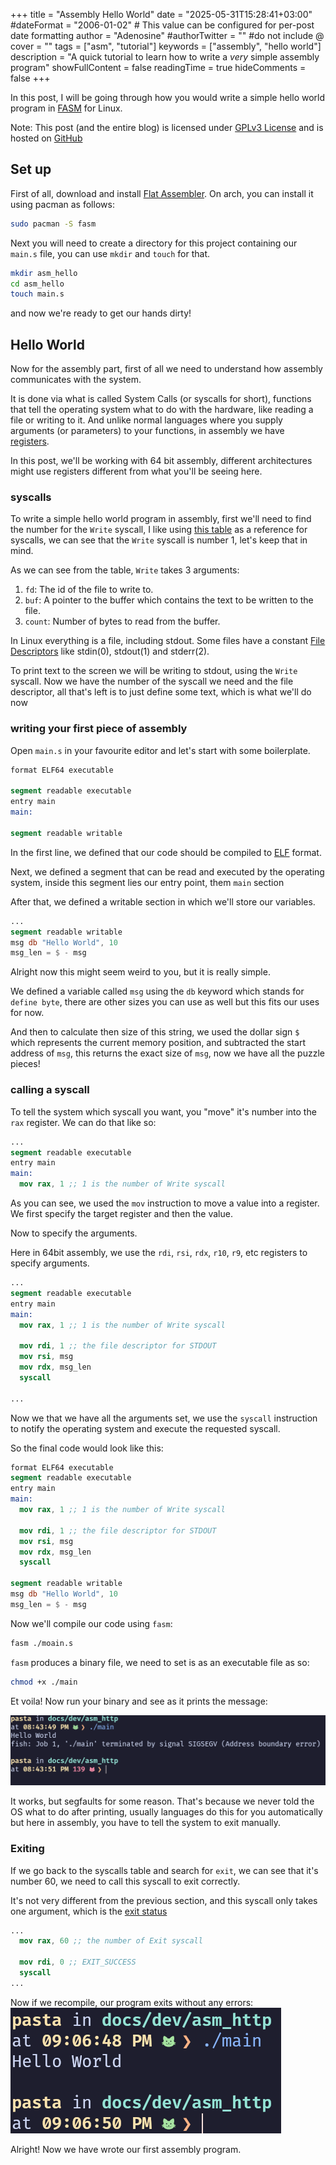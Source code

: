 +++
title = "Assembly Hello World"
date = "2025-05-31T15:28:41+03:00"
#dateFormat = "2006-01-02" # This value can be configured for per-post date formatting
author = "Adenosine"
#authorTwitter = "" #do not include @
cover = ""
tags = ["asm", "tutorial"]
keywords = ["assembly", "hello world"]
description = "A quick tutorial to learn how to write a *very* simple assembly program"
showFullContent = false
readingTime = true
hideComments = false
+++

In this post, I will be going through how you would write a simple hello
world program in [FASM](https://flatassembler.net/) for Linux.

Note: This post (and the entire blog) is licensed under [GPLv3 License](https://www.gnu.org/licenses/gpl-3.0.en.html)
and is hosted on [GitHub](https://github.com/doomed-neko/doomed-neko.github.io)

## Set up

First of all, download and install [Flat Assembler](https://flatassembler.net/).
On arch, you can install it using pacman as follows:

```bash
sudo pacman -S fasm
```

Next you will need to create a directory for this project containing our `main.s`
file, you can use `mkdir` and `touch` for that.

```bash
mkdir asm_hello
cd asm_hello
touch main.s
```

and now we're ready to get our hands dirty!

## Hello World

Now for the assembly part, first of all we need to understand how assembly
communicates with the system.

It is done via what is called System Calls (or syscalls for short), functions
that tell the operating system what to do with the hardware, like reading a file
or writing to it. And unlike normal languages where you supply arguments (or parameters)
to your functions, in assembly we have [registers](https://en.wikipedia.org/wiki/Processor_register).

In this post, we'll be working with 64 bit assembly, different architectures
might use registers different from what you'll be seeing here.

### syscalls

To write a simple hello world program in assembly, first we'll need
to find the number for the `Write` syscall, I like using
[this table](https://chromium.googlesource.com/chromiumos/docs/+/master/constants/syscalls.md#tables)
as a reference for syscalls, we can see that the `Write` syscall is number 1,
let's keep that in mind.

As we can see from the table, `Write` takes 3 arguments:

1. `fd`: The id of the file to write to.
2. `buf`: A pointer to the buffer which contains the text to be written to the file.
3. `count`: Number of bytes to read from the buffer.

In Linux everything is a file, including stdout. Some files have a constant
[File Descriptors](https://en.wikipedia.org/wiki/File_descriptor)
like stdin(0), stdout(1) and stderr(2).

To print text to the screen we will be writing to stdout, using the `Write` syscall.
Now we have the number of the syscall we need and the file descriptor,
all that's left is to just define some text, which is what we'll do now

### writing your first piece of assembly

Open `main.s` in your favourite editor and let's start with some boilerplate.

```nasm
format ELF64 executable

segment readable executable
entry main
main:

segment readable writable

```

In the first line, we defined that our code should be compiled to
[ELF](https://en.wikipedia.org/wiki/Executable_and_Linkable_Format) format.

Next, we defined a segment that can be read and executed by the operating system,
inside this segment lies our entry point, them `main` section

After that, we defined a writable section in which we'll store our variables.

```nasm
...
segment readable writable
msg db "Hello World", 10
msg_len = $ - msg
```

Alright now this might seem weird to you, but it is really simple.

We defined a variable called `msg` using the `db` keyword which stands for
`define byte`, there are other sizes you can use as well but this fits our uses
for now.

And then to calculate then size of this string, we used the dollar sign `$` which
represents the current memory position, and subtracted the start address of `msg`,
this returns the exact size of `msg`, now we have all the puzzle pieces!

### calling a syscall

To tell the system which syscall you want, you "move" it's number into the
`rax` register.
We can do that like so:

```nasm
...
segment readable executable
entry main
main:
  mov rax, 1 ;; 1 is the number of Write syscall
```

As you can see, we used the `mov` instruction to move a value into a register.
We first specify the target register and then the value.

Now to specify the arguments.

Here in 64bit assembly, we use the `rdi`, `rsi`, `rdx`, `r10`, `r9`, etc
registers to specify arguments.

```nasm
...
segment readable executable
entry main
main:
  mov rax, 1 ;; 1 is the number of Write syscall

  mov rdi, 1 ;; the file descriptor for STDOUT
  mov rsi, msg
  mov rdx, msg_len
  syscall

...
```

Now we that we have all the arguments set, we use the `syscall` instruction
to notify the operating system and execute the requested syscall.

So the final code would look like this:

```nasm
format ELF64 executable
segment readable executable
entry main
main:
  mov rax, 1 ;; 1 is the number of Write syscall

  mov rdi, 1 ;; the file descriptor for STDOUT
  mov rsi, msg
  mov rdx, msg_len
  syscall

segment readable writable
msg db "Hello World", 10
msg_len = $ - msg
```

Now we'll compile our code using `fasm`:

```bash
fasm ./moain.s
```

`fasm` produces a binary file, we need to set is as an executable file as so:

```bash
chmod +x ./main
```

Et voila! Now run your binary and see as it prints the message:

![Image file showing the binary printing hello world and SEGFAULT'ing](/img/asm-hello-1.png)

It works, but segfaults for some reason. That's because we never told
the OS what to do after printing, usually languages do this for you automatically
but here in assembly, you have to tell the system to exit manually.

### Exiting

If we go back to the syscalls table and search for `exit`, we can see that it's
number 60, we need to call this syscall to exit correctly.

It's not very different from the previous section, and this syscall only
takes one argument, which is the [exit status](https://en.wikipedia.org/wiki/Exit_status)

```nasm
...
  mov rax, 60 ;; the number of Exit syscall

  mov rdi, 0 ;; EXIT_SUCCESS
  syscall
...
```

Now if we recompile, our program exits without any errors:
![Hello world program exiting successfully](/img/asm-hello-2.png)

Alright! Now we have wrote our first assembly program.
